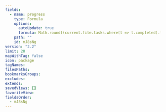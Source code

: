 ```yaml
---
fields:
  - name: progress
    type: Formula
    options:
      autoUpdate: true
      formula: Math.round((current.file.tasks.where(t => t.completed).length / current.file.tasks.length) * 100)
    path: ""
    id: mJ8sNg
version: "2.2"
limit: 20
mapWithTag: false
icon: package
tagNames: 
filesPaths: 
bookmarksGroups: 
excludes: 
extends: 
savedViews: []
favoriteView: 
fieldsOrder:
  - mJ8sNg
---
```

